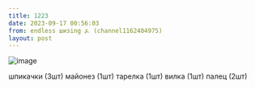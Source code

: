 ```yaml
---
title: 1223
date: 2023-09-17 00:56:03
from: endless шизing ⍼ (channel1162404975)
layout: post
---
```


![image](photos/photo_166@17-09-2023_00-56-03.jpg)

шпикачки (3шт)
майонез (1шт)
тарелка (1шт)
вилка (1шт)
палец (2шт)
